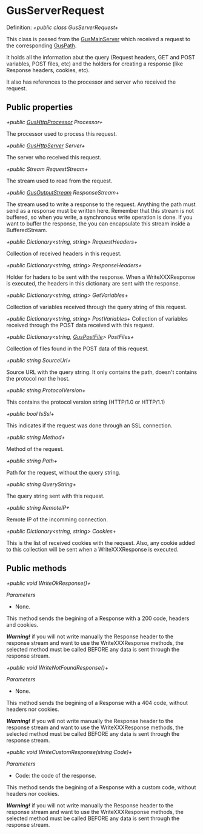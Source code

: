# **GusServerRequest**

Definition: _+public class GusServerRequest+_

This class is passed from the [GusMainServer](GusMainServer) which received a request to the corresponding [GusPath](GusPath).

It holds all the information abut the query (Request headers, GET and POST variables, POST files, etc) and the holders for creating a response (like Response headers, cookies, etc).

It also has references to the processor and server who received the request.

## Public properties

_+public [GusHttpProcessor](GusHttpProcessor) Processor+_

The processor used to process this request.

_+public [GusHttpServer](GusHttpServer) Server+_

The server who received this request.

_+public Stream RequestStream+_

The stream used to read from the request.

_+public [GusOutputStream](GusOutputStream) ResponseStream+_

The stream used to write a response to the request. Anything the path must send as a response must be written here. Remember that this stream is not buffered, so when you write, a synchronous write operation is done. If you want to buffer the response, the you can encapsulate this stream inside a BufferedStream.

_+public Dictionary<string, string> RequestHeaders+_

Collection of received headers in this request.

_+public Dictionary<string, string> ResponseHeaders+_

Holder for haders to be sent with the response. When a WriteXXXResponse is executed, the headers in this dictionary are sent with the response.

_+public Dictionary<string, string> GetVariables+_

Collection of variables received through the query string of this request.

_+public Dictionary<string, string> PostVariables+_ Collection of variables received through the POST data received with this request.

_+public Dictionary<string, [GusPostFile](GusPostFile)> PostFiles+_

Collection of files found in the POST data of this request.

_+public string SourceUrl+_

Source URL with the query string. It only contains the path, doesn't contains the protocol nor the host.

_+public string ProtocolVersion+_

This contains the protocol version string (HTTP/1.0 or HTTP/1.1)

_+public bool IsSsl+_

This indicates if the request was done through an SSL connection.

_+public string Method+_

Method of the request.

_+public string Path+_

Path for the request, without the query string.

_+public string QueryString+_

The query string sent with this request.

_+public string RemoteIP+_

Remote IP of the incomming connection.

_+public Dictionary<string, string> Cookies+_

This is the list of received cookies with the request. Also, any cookie added to this collection will be sent when a WriteXXXResponse is executed.

## Public methods

_+public void WriteOkResponse()+_

_Parameters_

* None.

This method sends the begining of a Response with a 200 code, headers and cookies.

 _**Warning!**_ if you will not write manually the Response header to the response stream and want to use the WriteXXXResponse methods, the selected method must be called BEFORE any data is sent through the response stream.

_+public void WriteNotFoundResponse()+_

_Parameters_

* None.

This method sends the begining of a Response with a 404 code, without headers nor cookies.

 _**Warning!**_ if you will not write manually the Response header to the response stream and want to use the WriteXXXResponse methods, the selected method must be called BEFORE any data is sent through the response stream.

_+public void WriteCustomResponse(string Code)+_

_Parameters_

* Code: the code of the response.

This method sends the begining of a Response with a custom code, without headers nor cookies.

 _**Warning!**_ if you will not write manually the Response header to the response stream and want to use the WriteXXXResponse methods, the selected method must be called BEFORE any data is sent through the response stream.
